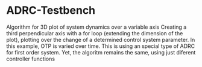 # ADRC-Testbench
Algorithm for 3D plot of system dynamics over a variable axis Creating a third perpendicular axis with a for loop (extending the dimension of the plot), plotting over the change of a determined control system parameter. In this example, OTP is varied over time. This is using an special type of ADRC for first order system. Yet, the algoritm remains the same, using just diferent controller functions
